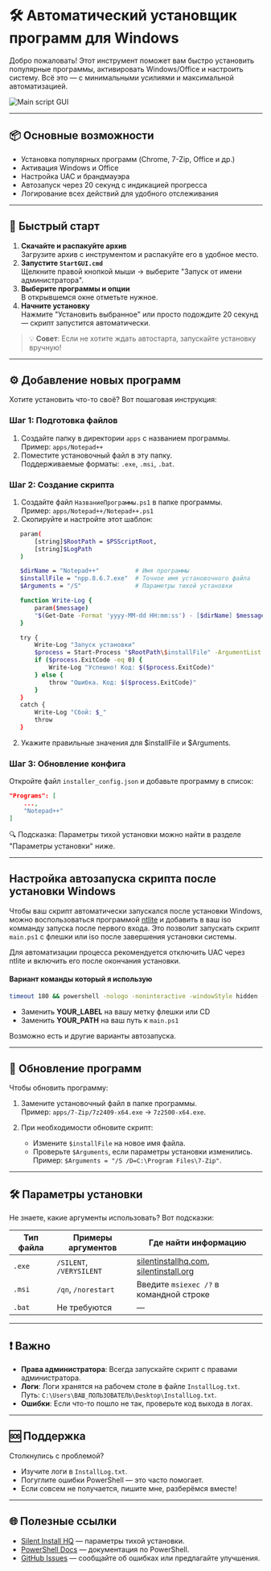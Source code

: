 # 🛠 Автоматический установщик программ для Windows

Добро пожаловать! Этот инструмент поможет вам быстро установить популярные программы, активировать Windows/Office и настроить систему. Всё это — с минимальными усилиями и максимальной автоматизацией.

![Main script GUI](https://raw.githubusercontent.com/Esedess/WindowsSetupAutomation/44c9e85dc974d1d0442f490c639a14dcdf9e3d90/WindowsSetupAutomation.jpg)

---

## 📦 Основные возможности

- Установка популярных программ (Chrome, 7-Zip, Office и др.)
- Активация Windows и Office
- Настройка UAC и брандмауэра
- Автозапуск через 20 секунд с индикацией прогресса
- Логирование всех действий для удобного отслеживания

---

## 🚀 Быстрый старт

1. **Скачайте и распакуйте архив**  
   Загрузите архив с инструментом и распакуйте его в удобное место.
2. **Запустите `StartGUI.cmd`**  
   Щелкните правой кнопкой мыши → выберите "Запуск от имени администратора".
3. **Выберите программы и опции**  
   В открывшемся окне отметьте нужное.
4. **Начните установку**  
   Нажмите "Установить выбранное" или просто подождите 20 секунд — скрипт запустится автоматически.

> 💡 **Совет**: Если не хотите ждать автостарта, запускайте установку вручную!

---

## ⚙️ Добавление новых программ

Хотите установить что-то своё? Вот пошаговая инструкция:

### Шаг 1: Подготовка файлов
1. Создайте папку в директории `apps` с названием программы.  
   Пример: `apps/Notepad++`
2. Поместите установочный файл в эту папку.  
   Поддерживаемые форматы: `.exe`, `.msi`, `.bat`.

### Шаг 2: Создание скрипта
1. Создайте файл `НазваниеПрограммы.ps1` в папке программы.  
   Пример: `apps/Notepad++/Notepad++.ps1`
2. Скопируйте и настройте этот шаблон:
```bash
   param(
       [string]$RootPath = $PSScriptRoot,
       [string]$LogPath
   )

   $dirName = "Notepad++"          # Имя программы
   $installFile = "npp.8.6.7.exe"  # Точное имя установочного файла
   $Arguments = "/S"               # Параметры тихой установки

   function Write-Log {
       param($message)
       "$(Get-Date -Format 'yyyy-MM-dd HH:mm:ss') - [$dirName] $message" | Out-File $LogPath -Append -Encoding UTF8
   }

   try {
       Write-Log "Запуск установки"
       $process = Start-Process "$RootPath\$installFile" -ArgumentList $Arguments -Verb RunAs -PassThru -Wait
       if ($process.ExitCode -eq 0) {
           Write-Log "Успешно! Код: $($process.ExitCode)"
       } else {
           throw "Ошибка. Код: $($process.ExitCode)"
       }
   }
   catch {
       Write-Log "Сбой: $_"
       throw
   }
```
2. Укажите правильные значения для $installFile и $Arguments.

### Шаг 3: Обновление конфига
Откройте файл `installer_config.json` и добавьте программу в список:

```json
"Programs": [
    ...,
    "Notepad++"
]
```

🔍 Подсказка: Параметры тихой установки можно найти в разделе "Параметры установки" ниже.


---


## Настройка автозапуска скрипта после установки Windows

Чтобы ваш скрипт автоматически запускался после установки Windows, можно воспользоваться программой [ntlite](https://www.ntlite.com/download/) и добавить в ваш iso комманду запуска после первого входа. Это позволит запускать скрипт `main.ps1` с флешки или iso после завершения установки системы.

Для автоматизации процесса рекомендуется отключить UAC через ntlite и включить его после окончания установки.

#### Вариант команды который я использую

```bash
timeout 180 && powershell -nologo -noninteractive -windowStyle hidden -noprofile -executionpolicy bypass -Command "$scriptDrive = Get-Volume -FileSystemLabel 'YOUR_LABEL'; $drive = $scriptDrive.DriveLetter; powershell  -nologo -noninteractive -windowStyle hidden -noprofile -executionpolicy bypass -file \"$drive`:\YOUR_PATH\main.ps1""
```

- Заменить **YOUR_LABEL** на вашу метку флешки или CD
- Заменить **YOUR_PATH** на ваш путь к `main.ps1`

Возможно есть и другие варианты автозапуска.

---


## 🔄 Обновление программ

Чтобы обновить программу:
1. Замените установочный файл в папке программы.  
   Пример: `apps/7-Zip/7z2409-x64.exe` → `7z2500-x64.exe`.

2. При необходимости обновите скрипт:  
   - Измените `$installFile` на новое имя файла.  
   - Проверьте `$Arguments`, если параметры установки изменились.  
   Пример: `$Arguments = "/S /D=C:\Program Files\7-Zip"`.

---

## 🛠 Параметры установки

Не знаете, какие аргументы использовать? Вот подсказки:

| Тип файла | Примеры аргументов      | Где найти информацию          |
|-----------|-------------------------|-------------------------------|
| `.exe`    | `/SILENT`, `/VERYSILENT`| [silentinstallhq.com](https://silentinstallhq.com), [silentinstall.org](https://silentinstall.org) |
| `.msi`    | `/qn`, `/norestart`     | Введите `msiexec /?` в командной строке |
| `.bat`    | Не требуются            | —                             |

---

## ❗ Важно

- **Права администратора**: Всегда запускайте скрипт с правами администратора.
- **Логи**: Логи хранятся на рабочем столе в файле `InstallLog.txt`.  
  Путь: `C:\Users\ВАШ_ПОЛЬЗОВАТЕЛЬ\Desktop\InstallLog.txt`.
- **Ошибки**: Если что-то пошло не так, проверьте код выхода в логах.

---

## 🆘 Поддержка

Столкнулись с проблемой?  
- Изучите логи в `InstallLog.txt`.  
- Погуглите ошибки PowerShell — это часто помогает.  
- Если совсем не получается, пишите мне, разберёмся вместе!

---

## 🌐 Полезные ссылки

- [Silent Install HQ](https://silentinstall.org) — параметры тихой установки.
- [PowerShell Docs](https://docs.microsoft.com/powershell) — документация по PowerShell.
- [GitHub Issues]([https://github.com](https://github.com/Esedess/WindowsSetupAutomation/issues)) — сообщайте об ошибках или предлагайте улучшения.
